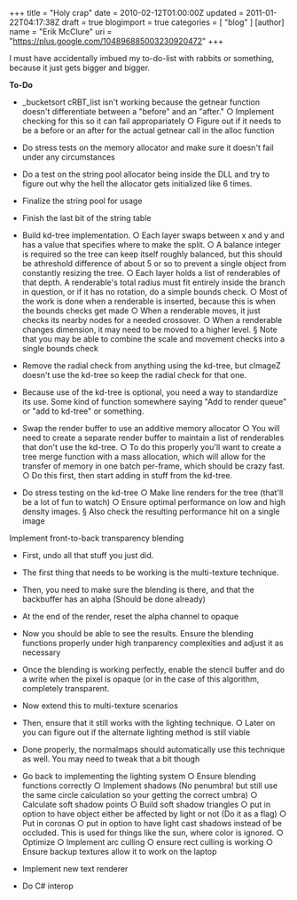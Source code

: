 +++
title = "Holy crap"
date = 2010-02-12T01:00:00Z
updated = 2011-01-22T04:17:38Z
draft = true
blogimport = true 
categories = [ "blog" ]
[author]
	name = "Erik McClure"
	uri = "https://plus.google.com/104896885003230920472"
+++

I must have accidentally imbued my to-do-list with rabbits or something, because it just gets bigger and bigger.

**To-Do**
- _bucketsort cRBT_list isn't working because the getnear function doesn't differentiate between a "before" and an "after."
 ○ Implement checking for this so it can fail appropariately
 ○ Figure out if it needs to be a before or an after for the actual getnear call in the alloc function
- Do stress tests on the memory allocator and make sure it doesn't fail under any circumstances
- Do a test on the string pool allocator being inside the DLL and try to figure out why the hell the allocator gets initialized like 6 times.
- Finalize the string pool for usage
- Finish the last bit of the string table

- Build kd-tree implementation.
 ○ Each layer swaps between x and y and has a value that specifies where to make the split.
 ○ A balance integer is required so the tree can keep itself roughly balanced, but this should be athreshold difference of about 5 or so to prevent a single object from constantly resizing the tree.
 ○ Each layer holds a list of renderables of that depth. A renderable's total radius must fit entirely inside the branch in question, or if it has no rotation, do a simple bounds check.
 ○ Most of the work is done when a renderable is inserted, because this is when the bounds checks get made
 ○ When a renderable moves, it just checks its nearby nodes for a needed crossover.
 ○ When a renderable changes dimension, it may need to be moved to a higher level.
  § Note that you may be able to combine the scale and movement checks into a single bounds check
- Remove the radial check from anything using the kd-tree, but cImageZ doesn't use the kd-tree so keep the radial check for that one.
- Because use of the kd-tree is optional, you need a way to standardize its use. Some kind of function somewhere saying "Add to render queue" or "add to kd-tree" or something.
- Swap the render buffer to use an additive memory allocator
 ○ You will need to create a separate render buffer to maintain a list of renderables that don't use the kd-tree. 
 ○ To do this properly you'll want to create a tree merge function with a mass allocation, which will allow for the transfer of memory in one batch per-frame, which should be crazy fast.
 ○ Do this first, then start adding in stuff from the kd-tree.
- Do stress testing on the kd-tree
 ○ Make line renders for the tree (that'll be a lot of fun to watch)
 ○ Ensure optimal performance on low and high density images.
  § Also check the resulting performance hit on a single image

Implement front-to-back transparency blending
- First, undo all that stuff you just did.
- The first thing that needs to be working is the multi-texture technique.
- Then, you need to make sure the blending is there, and that the backbuffer has an alpha (Should be done already)
- At the end of the render, reset the alpha channel to opaque
- Now you should be able to see the results. Ensure the blending functions properly under high tranparency complexities and adjust it as necessary
- Once the blending is working perfectly, enable the stencil buffer and do a write when the pixel is opaque (or in the case of this algorithm, completely transparent.
- Now extend this to multi-texture scenarios
- Then, ensure that it still works with the lighting technique.
 ○ Later on you can figure out if the alternate lighting method is still viable
- Done properly, the normalmaps should automatically use this technique as well. You may need to tweak that a bit though

- Go back to implementing the lighting system
 ○ Ensure blending functions correctly
 ○ Implement shadows (No penumbra! but still use the same circle calculation so your getting the correct umbra)
 ○ Calculate soft shadow points
 ○  Build soft shadow triangles
 ○  put in option to have object either be affected by light or not (Do it as a flag)
 ○  Put in coronas
 ○  put in option to have light cast shadows instead of be occluded. This is used for things like the sun, where color is ignored.
 ○  Optimize
 ○  Implement arc culling
 ○  ensure rect culling is working
 ○  Ensure backup textures allow it to work on the laptop

- Implement new text renderer
- Do C# interop

